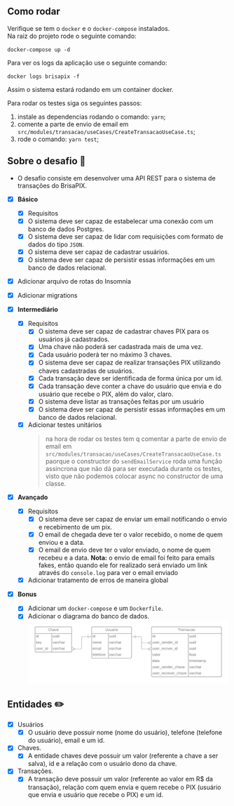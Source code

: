 ## Como rodar

Verifique se tem o `docker` e o `docker-compose` instalados.  
Na raiz do projeto rode o seguinte comando:

```
docker-compose up -d
```

Para ver os logs da aplicação use o seguinte comando:

```
docker logs brisapix -f
```

Assim o sistema estará rodando em um container docker.

Para rodar os testes siga os seguintes passos:

1. instale as dependencias rodando o comando: `yarn`;
1. comente a parte de envio de email em `src/modules/transacao/useCases/CreateTransacaoUseCase.ts`;
1. rode o comando: `yarn test`;

## Sobre o desafio :pushpin:

- O desafio consiste em desenvolver uma API REST para o sistema de transações do BrisaPIX.

- [x] **Básico**
  - [x] Requisitos
  - [x] O sistema deve ser capaz de estabelecar uma conexão com um banco de dados Postgres.
  - [x] O sistema deve ser capaz de lidar com requisições com formato de dados do tipo `JSON`.
  - [x] O sistema deve ser capaz de cadastrar usuários.
  - [x] O sistema deve ser capaz de persistir essas informações em um banco de dados relacional.
- [x] Adicionar arquivo de rotas do Insomnia
- [x] Adicionar migrations

- [x] **Intermediário**

  - [x] Requisitos
    - [x] O sistema deve ser capaz de cadastrar chaves PIX para os usuários já cadastrados.
    - [x] Uma chave não poderá ser cadastrada mais de uma vez.
    - [x] Cada usuário poderá ter no máximo 3 chaves.
    - [x] O sistema deve ser capaz de realizar transações PIX utilizando chaves cadastradas de usuários.
    - [x] Cada transação deve ser identificada de forma única por um id.
    - [x] Cada transação deve conter a chave do usuário que envia e do usuário que recebe o PIX, além do valor, claro.
    - [x] O sistema deve listar as transações feitas por um usuário
    - [x] O sistema deve ser capaz de persistir essas informações em um banco de dados relacional.
  - [x] Adicionar testes unitários
    > na hora de rodar os testes tem q comentar a parte de envio de email em `src/modules/transacao/useCases/CreateTransacaoUseCase.ts` paorque o constructor do `sendEmailService` roda uma função assincrona que não dá para ser executada durante os testes, visto que não podemos colocar async no constructor de uma classe.

- [x] **Avançado**

  - [x] Requisitos
    - [x] O sistema deve ser capaz de enviar um email notificando o envio e recebimento de um pix.
    - [x] O email de chegada deve ter o valor recebido, o nome de quem enviou e a data.
    - [x] O email de envio deve ter o valor enviado, o nome de quem recebeu e a data.
          **Nota:** o envio de email foi feito para emails fakes, então quando ele for realizado será enviado um link através do `console.log` para ver o email enviado
  - [x] Adicionar tratamento de erros de maneira global

- [x] **Bonus**
  - [x] Adicionar um `docker-compose` e um `Dockerfile`.
  - [x] Adicionar o diagrama do banco de dados.
        ![diagrama do banco de dados](./src/database/diagrama%20do%20banco%20de%20dados.png)

## Entidades :pencil2:

- [x] Usuários
  - [x] O usuário deve possuir nome (nome do usuário), telefone (telefone do usuário), email e um id.
- [x] Chaves.
  - [x] A entidade chaves deve possuir um valor (referente a chave a ser salva), id e a relação com o usuário dono da chave.
- [x] Transações.
  - [x] A transação deve possuir um valor (referente ao valor em R$ da transação), relação com quem envia e quem recebe o PIX (usuário que envia e usuário que recebe o PIX) e um id.
